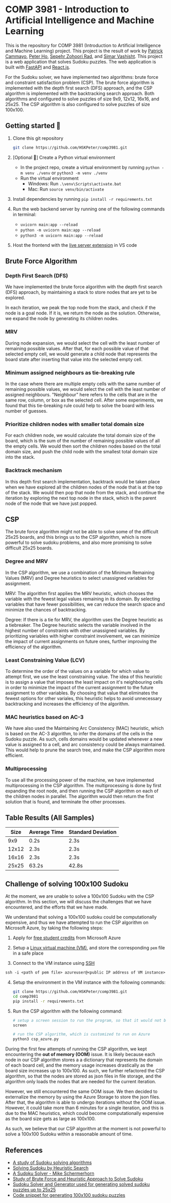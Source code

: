 # COMP 3981 - Introduction to Artificial Intelligence and Machine Learning
This is the repository for COMP 3981 (Introduction to Artificial Intelligence and Machine Learning) project. This project is the result of work by [Patrick Cammayo](https://www.linkedin.com/in/patrick-cammayo-8a535026a/), [Peter Ho](https://hskpeter.github.io/), [Sepehr Zohoori Rad](https://sepzie.github.io/), and [Simar Vashisht](https://www.linkedin.com/in/simar-vashisht/).
This project is a web application that solves Sudoku puzzles. The web application is built with [FastAPI](https://fastapi.tiangolo.com/) and [React.js](https://reactjs.org/).

For the Sudoku solver, we have implemented two algorithms: brute force and constraint satisfaction problem (CSP).  The brute force algorithm is implemented with the depth first search (DFS) approach, and the CSP algorithm is implemented with the backtracking search approach.
Both algorithms and configured to solve puzzles of size 9x9, 12x12, 16x16, and 25x25.  The CSP algorithm is also configured to solve puzzles of size 100x100.
## Getting started 🚀

1. Clone this git repository
   ``` sh
   git clone https://github.com/HSKPeter/comp3981.git
   ```

2. [Optional 👀] Create a Python virtual environment
   - In the project repo, create a virtual environment by running `python -m venv ./venv` or `python3 -m venv ./venv`
   - Run the virtual environment
     - Windows: Run `.\venv\Scripts\activate.bat`
     - Mac: Run `source venv/bin/activate`

3. Install dependencies by running `pip install -r requirements.txt`

4. Run the web backend server by running one of the following commands in terminal:
   - `uvicorn main:app --reload` 
   - `python -m uvicorn main:app --reload`
   - `python3 -m uvicorn main:app --reload`

5. Host the frontend with the [live server extension](https://marketplace.visualstudio.com/items?itemName=ritwickdey.LiveServer) in VS code

## Brute Force Algorithm

### Depth First Search (DFS)
We have implemented the brute force algorithm with the depth first search (DFS) approach, by maintaining a stack to store nodes that are yet to be explored.

In each iteration, we peak the top node from the stack, and check if the node is a goal node.  If it is, we return the node as the solution.  Otherwise, we expand the node by generating its children nodes.  

### MRV
During node expansion, we would select the cell with the least number of remaining possible values.  After that, for each possible value of that selected empty cell, we would generate a child node that represents the board state after inserting that value into the selected empty cell.

### Minimum assigned neighbours as tie-breaking rule
In the case where there are multiple empty cells with the same number of remaining possible values, we would select the cell with the least number of assigned neighbours.  "Neighbour" here refers to the cells that are in the same row, column, or box as the selected cell.  After some experiments, we found that this tie-breaking rule could help to solve the board with less number of guesses.

### Prioritize children nodes with smaller total domain size
For each children node, we would calculate the total domain size of the board, which is the sum of the number of remaining possible values of all the empty cells.  We would then sort the children nodes based on the total domain size, and push the child node with the smallest total domain size into the stack.

### Backtrack mechanism
In this depth first search implementation, backtrack would be taken place when we have explored all the children nodes of the node that is at the top of the stack.  We would then pop that node from the stack, and continue the iteration by exploring the next top node in the stack, which is the parent node of the node that we have just popped.


## CSP
The brute force algorithm might not be able to solve some of the difficult 25x25 boards, and this brings us to the CSP algorithm, which is more powerful to solve sudoku problems, and also more promising to solve difficult 25x25 boards.

### Degree and MRV
In the CSP algorithm, we use a combination of the Minimum Remaining Values (MRV) and Degree heuristics to select unassigned variables for assignment.

MRV: The algorithm first applies the MRV heuristic, which chooses the variable with the fewest legal values remaining in its domain. By selecting variables that have fewer possibilities, we can reduce the search space and minimize the chances of backtracking.

Degree: If there is a tie for MRV, the algorithm uses the Degree heuristic as a tiebreaker. The Degree heuristic selects the variable involved in the highest number of constraints with other unassigned variables. By prioritizing variables with higher constraint involvement, we can minimize the impact of current assignments on future ones, further improving the efficiency of the algorithm.

### Least Constraining Value (LCV)
To determine the order of the values on a variable for which value to attempt first, we use the least constraining value. The idea of this heuristic is to assign a value that imposes the least impact on it's neighbouring cells in order to minimize the impact of the current assignment to the future assignment to other variables. By choosing that value that eliminates the fewest options for other variales, this heuristic helps to avoid unnecessary backtracking and increases the efficiency of the algorithm.

### MAC heuristics based on AC-3
We have also used the Maintaining Arc Consistency (MAC) heuristic, which is based on the AC-3 algorithm, to infer the domains of the cells in the Sudoku puzzle.  As such, cells domains would be updated whenever a new value is assigned to a cell, and arc consistency could be always maintained.  This would help to prune the search tree, and make the CSP algorithm more efficient.

### Multiprocessing
To use all the processing power of the machine, we have implemented multiprocessing in the CSP algorithm. The multiprocessing is done by first expanding the root node, and then running the CSP algorithm on each of the children nodes in parallel. The algorithm would then return the first solution that is found, and terminate the other processes.

## Table Results (All Samples)
| **Size** | **Average Time** | **Standard Deviation** |
|----------|------------------|------------------------|
| 9x9 | 0.2s | 2.3s |
| 12x12 | 2.3s | 2.3s | 
| 16x16 | 2.3s | 2.3s |
| 25x25 | 63.2s | 42.8s |


## Challenge of solving 100x100 Sudoku
At the moment, we are unable to solve a 100x100 Sudoku with the CSP algorithm.  In this section, we will discuss the challenges that we have encountered, and the efforts that we have made.

We understand that solving a 100x100 sudoku could be computationally expensive, and thus we have attempted to run the CSP algorithm on Microsoft Azure, by taking the following steps:

1. Apply for [free student credits](https://azure.microsoft.com/en-us/free/students/) from Microsoft Azure

2. Setup a [Linux virtual machine (VM)](https://docs.microsoft.com/en-us/azure/virtual-machines/linux/quick-create-portal), and store the corresponding `pem` file in a safe place

3. Connect to the VM instance using [SSH](https://learn.microsoft.com/en-us/azure/virtual-machines/linux/ssh-from-windows#connect-to-your-vm)
``` txt
ssh -i <path of pem file> azureuser@<public IP address of VM instance>
```

4. Setup the environment in the VM instance with the following commands:
   ``` sh
   git clone https://github.com/HSKPeter/comp3981.git
   cd comp3981
   pip install -r requirements.txt
   ```

5. Run the CSP algorithm with the following command:
   ``` sh
   # setup a screen session to run the program, so that it would not be terminated when we disconnect from the VM instance
   screen

   # run the CSP algorithm, which is customized to run on Azure
   python3 csp_azure.py 
   ```

During the first few attempts of running the CSP algorithm, we kept encountering the **out of memory (OOM)** issue.  It is likely because each node in our CSP algorithm stores a a dictionary that represents the domain of each board cell, and the memory usage increases drastically as the board size increases up to 100x100.  As such, we further refactored the CSP algorithm, so that the nodes are stored as json files in file storage, and the algorithm only loads the nodes that are needed for the current iteration.  

However, we still encountered the same OOM issue.  We then decided to externalize the memory by using the Azure Storage to store the json files.  After that, the algorithm is able to undergo iterations without the OOM issue. However, it could take more than 6 minutes for a single iteration, and this is due to the MAC heuristics, which could become computationally expensive as the board size gets as large as 100x100.

As such, we believe that our CSP algorithm at the moment is not powerful to solve a 100x100 Sudoku within a reasonable amount of time.


## References
- [A study of Sudoku solving algorithms](https://www.csc.kth.se/utbildning/kth/kurser/DD143X/dkand12/Group6Alexander/report/PATRIK_BERGGREN_DAVID_NILSSON.rapport.pdf) 
- [Solving Sudoku by Heuristic Search](https://medium.com/@davidcarmel/solving-sudoku-by-heuristic-search-b0c2b2c5346e)
- [A Sudoku Solver - Mike Schermerhorn](https://www.cs.rochester.edu/u/brown/242/assts/termprojs/Sudoku09.pdf)
- [Study of Brute Force and Heuristic Approach to Solve Sudoku](https://www.ijettcs.org/Volume4Issue5(2)/IJETTCS-2015-10-10-17.pdf)
- [Sudoku Solver and Generator used for generating solved sudoku puzzles up to 25x25](https://github.com/dangnguyendota/SudokuGeneratorAndSolver)
- [Code snippet for generating 100x100 sudoku puzzles](https://stackoverflow.com/a/56581709)
